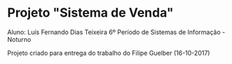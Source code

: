 # Projeto "Sistema de Venda"

Aluno: Luís Fernando Dias Teixeira
6º Período de Sistemas de Informação - Noturno

Projeto criado para entrega do trabalho do Filipe Guelber (16-10-2017)
